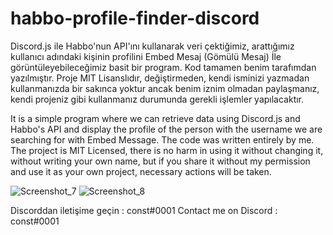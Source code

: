 # habbo-profile-finder-discord

Discord.js ile Habbo'nun API'ını kullanarak veri çektiğimiz, arattığımız kullanıcı adındaki kişinin profilini Embed Mesaj (Gömülü Mesaj) İle görüntüleyebileceğimiz basit bir program. Kod tamamen benim tarafımdan yazılmıştır. Proje MIT Lisanslıdır, değiştirmeden, kendi isminizi yazmadan kullanmanızda bir sakınca yoktur ancak benim iznim olmadan paylaşmanız, kendi projeniz gibi kullanmanız durumunda gerekli işlemler yapılacaktır.


It is a simple program where we can retrieve data using Discord.js and Habbo's API and display the profile of the person with the username we are searching for with Embed Message. The code was written entirely by me. The project is MIT Licensed, there is no harm in using it without changing it, without writing your own name, but if you share it without my permission and use it as your own project, necessary actions will be taken.


![Screenshot_7](https://user-images.githubusercontent.com/80849459/125946772-5b31f92e-b029-4965-96c8-4f85ba90c2e4.png)
![Screenshot_8](https://user-images.githubusercontent.com/80849459/125947117-3ecfc77e-c431-4e72-9c15-34d672f591d3.png)


Discorddan iletişime geçin : const#0001
Contact me on Discord : const#0001

